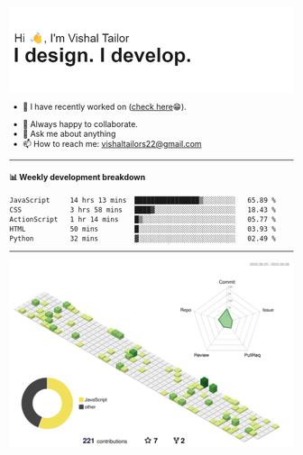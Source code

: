 ![Hi, I'm Vishal Tailor. I design. I develop.](https://github.com/vishaltailors/vishaltailors/blob/main/header.png?raw=true)

- 🔭 I have recently worked on ([check here](https://vishaltailor.com)😁).
<!-- - 🎦 Currently watching: JavaScript: The Hard Parts By Will Sentance. -->
- 👯 Always happy to collaborate.
- 💬 Ask me about anything
- 📫 How to reach me: <a href="mailto:vishaltailors22@gmail.com">vishaltailors22@gmail.com</a>

<hr /> 
<h4>📊 Weekly development breakdown</h4>
<!--START_SECTION:waka-->

```txt
JavaScript     14 hrs 13 mins  ████████████████▒░░░░░░░░   65.89 %
CSS            3 hrs 58 mins   ████▓░░░░░░░░░░░░░░░░░░░░   18.43 %
ActionScript   1 hr 14 mins    █▒░░░░░░░░░░░░░░░░░░░░░░░   05.77 %
HTML           50 mins         █░░░░░░░░░░░░░░░░░░░░░░░░   03.93 %
Python         32 mins         ▓░░░░░░░░░░░░░░░░░░░░░░░░   02.49 %
```

<!--END_SECTION:waka-->
<hr /> 

![](./profile-3d-contrib/profile-green-animate.svg)
